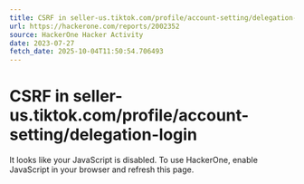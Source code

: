 ```yaml
---
title: CSRF in seller-us.tiktok.com/profile/account-setting/delegation-login
url: https://hackerone.com/reports/2002352
source: HackerOne Hacker Activity
date: 2023-07-27
fetch_date: 2025-10-04T11:50:54.706493
---
```


# CSRF in seller-us.tiktok.com/profile/account-setting/delegation-login

It looks like your JavaScript is disabled. To use HackerOne, enable JavaScript in your browser and refresh this page.